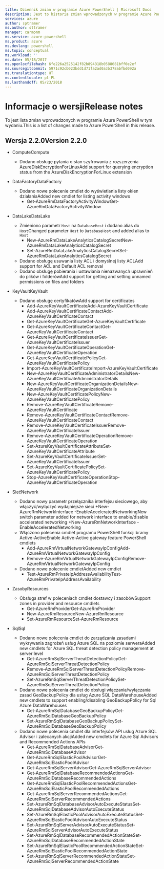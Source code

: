 ```yaml
---
title: Dziennik zmian w programie Azure PowerShell | Microsoft Docs
description: Jest to historia zmian wprowadzonych w programie Azure PowerShell w jego najnowszej wersji.
services: azure
author: sptramer
ms.author: sttramer
manager: carmonm
ms.service: azure-powershell
ms.product: azure
ms.devlang: powershell
ms.topic: conceptual
ms.workload: ''
ms.date: 05/18/2017
ms.openlocfilehash: 6fe226a2525142f82b894318b0588681bff0e2ef
ms.sourcegitcommit: 5971c92cb023bdd1d71fa2ad0a3b378abfbd092a
ms.translationtype: HT
ms.contentlocale: pl-PL
ms.lasthandoff: 05/23/2018
---
```

# <a name="release-notes"></a><span data-ttu-id="a51b1-103">Informacje o wersji</span><span class="sxs-lookup"><span data-stu-id="a51b1-103">Release notes</span></span>

<span data-ttu-id="a51b1-104">To jest lista zmian wprowadzonych w programie Azure PowerShell w tym wydaniu.</span><span class="sxs-lookup"><span data-stu-id="a51b1-104">This is a list of changes made to Azure PowerShell in this release.</span></span>

## <a name="version-220"></a><span data-ttu-id="a51b1-105">Wersja 2.2.0</span><span class="sxs-lookup"><span data-stu-id="a51b1-105">Version 2.2.0</span></span>
* <span data-ttu-id="a51b1-106">Compute</span><span class="sxs-lookup"><span data-stu-id="a51b1-106">Compute</span></span>
  - <span data-ttu-id="a51b1-107">Dodano obsługę pytania o stan szyfrowania z rozszerzenia AzureDiskEncryptionForLinux</span><span class="sxs-lookup"><span data-stu-id="a51b1-107">Add support for querying encryption status from the AzureDiskEncryptionForLinux extension</span></span>
* <span data-ttu-id="a51b1-108">DataFactory</span><span class="sxs-lookup"><span data-stu-id="a51b1-108">DataFactory</span></span>
  - <span data-ttu-id="a51b1-109">Dodano nowe polecenie cmdlet do wyświetlania listy okien działania</span><span class="sxs-lookup"><span data-stu-id="a51b1-109">Added new cmdlet for listing activity windows</span></span>
    + <span data-ttu-id="a51b1-110">Get-AzureRmDataFactoryActivityWindow</span><span class="sxs-lookup"><span data-stu-id="a51b1-110">Get-AzureRmDataFactoryActivityWindow</span></span>
* <span data-ttu-id="a51b1-111">DataLake</span><span class="sxs-lookup"><span data-stu-id="a51b1-111">DataLake</span></span>
  - <span data-ttu-id="a51b1-112">Zmieniono parametr `Host` na `DatabaseHost` i dodano alias do `Host`</span><span class="sxs-lookup"><span data-stu-id="a51b1-112">Changed parameter `Host` to `DatabaseHost` and added alias to `Host`</span></span>
    + <span data-ttu-id="a51b1-113">New-AzureRmDataLakeAnalyticsCatalogSecret</span><span class="sxs-lookup"><span data-stu-id="a51b1-113">New-AzureRmDataLakeAnalyticsCatalogSecret</span></span>
    + <span data-ttu-id="a51b1-114">Set-AzureRmDataLakeAnalyticsCatalogSecret</span><span class="sxs-lookup"><span data-stu-id="a51b1-114">Set-AzureRmDataLakeAnalyticsCatalogSecret</span></span>
  - <span data-ttu-id="a51b1-115">Dodano obsługę usuwania listy ACL i domyślnej listy ACL</span><span class="sxs-lookup"><span data-stu-id="a51b1-115">Add support for ACL and Default ACL removal</span></span>
  - <span data-ttu-id="a51b1-116">Dodano obsługę pobierania i ustawiania nienazwanych uprawnień do plików i folderów</span><span class="sxs-lookup"><span data-stu-id="a51b1-116">Add support for getting and setting unnamed permissions on files and folders</span></span>
* <span data-ttu-id="a51b1-117">KeyVault</span><span class="sxs-lookup"><span data-stu-id="a51b1-117">KeyVault</span></span>
  - <span data-ttu-id="a51b1-118">Dodano obsługę certyfikatów</span><span class="sxs-lookup"><span data-stu-id="a51b1-118">Add support for certificates</span></span>
    + <span data-ttu-id="a51b1-119">Add-AzureKeyVaultCertificate</span><span class="sxs-lookup"><span data-stu-id="a51b1-119">Add-AzureKeyVaultCertificate</span></span>
    + <span data-ttu-id="a51b1-120">Add-AzureKeyVaultCertificateContact</span><span class="sxs-lookup"><span data-stu-id="a51b1-120">Add-AzureKeyVaultCertificateContact</span></span>
    + <span data-ttu-id="a51b1-121">Get-AzureKeyVaultCertificate</span><span class="sxs-lookup"><span data-stu-id="a51b1-121">Get-AzureKeyVaultCertificate</span></span>
    + <span data-ttu-id="a51b1-122">Get-AzureKeyVaultCertificateContact</span><span class="sxs-lookup"><span data-stu-id="a51b1-122">Get-AzureKeyVaultCertificateContact</span></span>
    + <span data-ttu-id="a51b1-123">Get-AzureKeyVaultCertificateIssuer</span><span class="sxs-lookup"><span data-stu-id="a51b1-123">Get-AzureKeyVaultCertificateIssuer</span></span>
    + <span data-ttu-id="a51b1-124">Get-AzureKeyVaultCertificateOperation</span><span class="sxs-lookup"><span data-stu-id="a51b1-124">Get-AzureKeyVaultCertificateOperation</span></span>
    + <span data-ttu-id="a51b1-125">Get-AzureKeyVaultCertificatePolicy</span><span class="sxs-lookup"><span data-stu-id="a51b1-125">Get-AzureKeyVaultCertificatePolicy</span></span>
    + <span data-ttu-id="a51b1-126">Import-AzureKeyVaultCertificate</span><span class="sxs-lookup"><span data-stu-id="a51b1-126">Import-AzureKeyVaultCertificate</span></span>
    + <span data-ttu-id="a51b1-127">New-AzureKeyVaultCertificateAdministratorDetails</span><span class="sxs-lookup"><span data-stu-id="a51b1-127">New-AzureKeyVaultCertificateAdministratorDetails</span></span>
    + <span data-ttu-id="a51b1-128">New-AzureKeyVaultCertificateOrganizationDetails</span><span class="sxs-lookup"><span data-stu-id="a51b1-128">New-AzureKeyVaultCertificateOrganizationDetails</span></span>
    + <span data-ttu-id="a51b1-129">New-AzureKeyVaultCertificatePolicy</span><span class="sxs-lookup"><span data-stu-id="a51b1-129">New-AzureKeyVaultCertificatePolicy</span></span>
    + <span data-ttu-id="a51b1-130">Remove-AzureKeyVaultCertificate</span><span class="sxs-lookup"><span data-stu-id="a51b1-130">Remove-AzureKeyVaultCertificate</span></span>
    + <span data-ttu-id="a51b1-131">Remove-AzureKeyVaultCertificateContact</span><span class="sxs-lookup"><span data-stu-id="a51b1-131">Remove-AzureKeyVaultCertificateContact</span></span>
    + <span data-ttu-id="a51b1-132">Remove-AzureKeyVaultCertificateIssuer</span><span class="sxs-lookup"><span data-stu-id="a51b1-132">Remove-AzureKeyVaultCertificateIssuer</span></span>
    + <span data-ttu-id="a51b1-133">Remove-AzureKeyVaultCertificateOperation</span><span class="sxs-lookup"><span data-stu-id="a51b1-133">Remove-AzureKeyVaultCertificateOperation</span></span>
    + <span data-ttu-id="a51b1-134">Set-AzureKeyVaultCertificateAttribute</span><span class="sxs-lookup"><span data-stu-id="a51b1-134">Set-AzureKeyVaultCertificateAttribute</span></span>
    + <span data-ttu-id="a51b1-135">Set-AzureKeyVaultCertificateIssuer</span><span class="sxs-lookup"><span data-stu-id="a51b1-135">Set-AzureKeyVaultCertificateIssuer</span></span>
    + <span data-ttu-id="a51b1-136">Set-AzureKeyVaultCertificatePolicy</span><span class="sxs-lookup"><span data-stu-id="a51b1-136">Set-AzureKeyVaultCertificatePolicy</span></span>
    + <span data-ttu-id="a51b1-137">Stop-AzureKeyVaultCertificateOperation</span><span class="sxs-lookup"><span data-stu-id="a51b1-137">Stop-AzureKeyVaultCertificateOperation</span></span>
* <span data-ttu-id="a51b1-138">Sieć</span><span class="sxs-lookup"><span data-stu-id="a51b1-138">Network</span></span>

  - <span data-ttu-id="a51b1-139">Dodano nowy parametr przełącznika interfejsu sieciowego, aby włączyć/wyłączyć wydajniejsze sieci +New-AzureRmNetworkInterface -EnableAcceleratedNetworking</span><span class="sxs-lookup"><span data-stu-id="a51b1-139">New switch parameter added for network interface to enable/disable accelerated networking +New-AzureRmNetworkInterface -EnableAcceleratedNetworking</span></span>
  - <span data-ttu-id="a51b1-140">Włączono polecenia cmdlet programu PowerShell funkcji bramy Active-Active</span><span class="sxs-lookup"><span data-stu-id="a51b1-140">Enable Active-Active gateway feature PowerShell cmdlets</span></span>
    + <span data-ttu-id="a51b1-141">Add-AzureRmVirtualNetworkGatewayIpConfig</span><span class="sxs-lookup"><span data-stu-id="a51b1-141">Add-AzureRmVirtualNetworkGatewayIpConfig</span></span>
    + <span data-ttu-id="a51b1-142">Remove-AzureRmVirtualNetworkGatewayIpConfig</span><span class="sxs-lookup"><span data-stu-id="a51b1-142">Remove-AzureRmVirtualNetworkGatewayIpConfig</span></span>
  - <span data-ttu-id="a51b1-143">Dodano nowe polecenie cmdlet</span><span class="sxs-lookup"><span data-stu-id="a51b1-143">Added new cmdlet</span></span>
    + <span data-ttu-id="a51b1-144">Test-AzureRmPrivateIpAddressAvailability</span><span class="sxs-lookup"><span data-stu-id="a51b1-144">Test-AzureRmPrivateIpAddressAvailability</span></span>
* <span data-ttu-id="a51b1-145">Zasoby</span><span class="sxs-lookup"><span data-stu-id="a51b1-145">Resources</span></span>
  - <span data-ttu-id="a51b1-146">Obsługa stref w poleceniach cmdlet dostawcy i zasobów</span><span class="sxs-lookup"><span data-stu-id="a51b1-146">Support zones in provider and resource cmdlets</span></span>
    + <span data-ttu-id="a51b1-147">Get-AzureRmProvider</span><span class="sxs-lookup"><span data-stu-id="a51b1-147">Get-AzureRmProvider</span></span>
    + <span data-ttu-id="a51b1-148">New-AzureRmResource</span><span class="sxs-lookup"><span data-stu-id="a51b1-148">New-AzureRmResource</span></span>
    + <span data-ttu-id="a51b1-149">Set-AzureRmResource</span><span class="sxs-lookup"><span data-stu-id="a51b1-149">Set-AzureRmResource</span></span>
* <span data-ttu-id="a51b1-150">Sql</span><span class="sxs-lookup"><span data-stu-id="a51b1-150">Sql</span></span>
  - <span data-ttu-id="a51b1-151">Dodano nowe polecenia cmdlet do zarządzania zasadami wykrywania zagrożeń usług Azure SQL na poziomie serwera</span><span class="sxs-lookup"><span data-stu-id="a51b1-151">Added new cmdlets for Azure SQL threat detection policy management at server level</span></span>
    + <span data-ttu-id="a51b1-152">Get-AzureRmSqlServerThreatDetectionPolicy</span><span class="sxs-lookup"><span data-stu-id="a51b1-152">Get-AzureRmSqlServerThreatDetectionPolicy</span></span>
    + <span data-ttu-id="a51b1-153">Remove-AzureRmSqlServerThreatDetectionPolicy</span><span class="sxs-lookup"><span data-stu-id="a51b1-153">Remove-AzureRmSqlServerThreatDetectionPolicy</span></span>
    + <span data-ttu-id="a51b1-154">Set-AzureRmSqlServerThreatDetectionPolicy</span><span class="sxs-lookup"><span data-stu-id="a51b1-154">Set-AzureRmSqlServerThreatDetectionPolicy</span></span>
  - <span data-ttu-id="a51b1-155">Dodano nowe polecenia cmdlet do obsługi włączania/wyłączania zasad GeoBackupPolicy dla usług Azure SQL DataWarehouse</span><span class="sxs-lookup"><span data-stu-id="a51b1-155">Added new cmdlets to support enabling/disabling GeoBackupPolicy for Sql Azure DataWarehouses</span></span>
    + <span data-ttu-id="a51b1-156">Get-AzureRmSqlDatabaseGeoBackupPolicy</span><span class="sxs-lookup"><span data-stu-id="a51b1-156">Get-AzureRmSqlDatabaseGeoBackupPolicy</span></span>
    + <span data-ttu-id="a51b1-157">Set-AzureRmSqlDatabaseGeoBackupPolicy</span><span class="sxs-lookup"><span data-stu-id="a51b1-157">Set-AzureRmSqlDatabaseGeoBackupPolicy</span></span>
  - <span data-ttu-id="a51b1-158">Dodano nowe polecenia cmdlet dla interfejsów API usług Azure SQL Advisor i zalecanych akcji</span><span class="sxs-lookup"><span data-stu-id="a51b1-158">Added new cmdlets for Azure Sql Advisors and Recommended Actions APIs</span></span>
    + <span data-ttu-id="a51b1-159">Get-AzureRmSqlDatabaseAdvisor</span><span class="sxs-lookup"><span data-stu-id="a51b1-159">Get-AzureRmSqlDatabaseAdvisor</span></span>
    + <span data-ttu-id="a51b1-160">Get-AzureRmSqlElasticPoolAdvisor</span><span class="sxs-lookup"><span data-stu-id="a51b1-160">Get-AzureRmSqlElasticPoolAdvisor</span></span>
    + <span data-ttu-id="a51b1-161">Get-AzureRmSqlServerAdvisor</span><span class="sxs-lookup"><span data-stu-id="a51b1-161">Get-AzureRmSqlServerAdvisor</span></span>
    + <span data-ttu-id="a51b1-162">Get-AzureRmSqlDatabaseRecommendedActions</span><span class="sxs-lookup"><span data-stu-id="a51b1-162">Get-AzureRmSqlDatabaseRecommendedActions</span></span>
    + <span data-ttu-id="a51b1-163">Get-AzureRmSqlElasticPoolRecommendedActions</span><span class="sxs-lookup"><span data-stu-id="a51b1-163">Get-AzureRmSqlElasticPoolRecommendedActions</span></span>
    + <span data-ttu-id="a51b1-164">Get-AzureRmSqlServerRecommendedActions</span><span class="sxs-lookup"><span data-stu-id="a51b1-164">Get-AzureRmSqlServerRecommendedActions</span></span>
    + <span data-ttu-id="a51b1-165">Set-AzureRmSqlDatabaseAdvisorAutoExecuteStatus</span><span class="sxs-lookup"><span data-stu-id="a51b1-165">Set-AzureRmSqlDatabaseAdvisorAutoExecuteStatus</span></span>
    + <span data-ttu-id="a51b1-166">Set-AzureRmSqlElasticPoolAdvisorAutoExecuteStatus</span><span class="sxs-lookup"><span data-stu-id="a51b1-166">Set-AzureRmSqlElasticPoolAdvisorAutoExecuteStatus</span></span>
    + <span data-ttu-id="a51b1-167">Set-AzureRmSqlServerAdvisorAutoExecuteStatus</span><span class="sxs-lookup"><span data-stu-id="a51b1-167">Set-AzureRmSqlServerAdvisorAutoExecuteStatus</span></span>
    + <span data-ttu-id="a51b1-168">Set-AzureRmSqlDatabaseRecommendedActionState</span><span class="sxs-lookup"><span data-stu-id="a51b1-168">Set-AzureRmSqlDatabaseRecommendedActionState</span></span>
    + <span data-ttu-id="a51b1-169">Set-AzureRmSqlElasticPoolRecommendedActionState</span><span class="sxs-lookup"><span data-stu-id="a51b1-169">Set-AzureRmSqlElasticPoolRecommendedActionState</span></span>
    + <span data-ttu-id="a51b1-170">Set-AzureRmSqlServerRecommendedActionState</span><span class="sxs-lookup"><span data-stu-id="a51b1-170">Set-AzureRmSqlServerRecommendedActionState</span></span>
